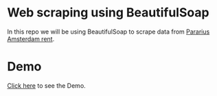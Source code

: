 # Web scraping using BeautifulSoap 

In this repo we will be using BeautifulSoap to scrape data from [Pararius Amsterdam rent](https://www.pararius.com/apartments/amsterdam). 

# Demo
[Click here](https://mhaln3mi.github.io/web-scraping-bs4/demo.html) to see the Demo.
